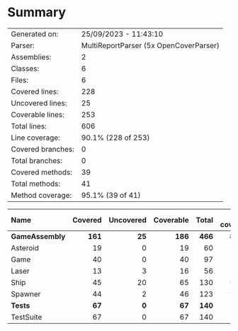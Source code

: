 ﻿# Summary
|||
|:---|:---|
| Generated on: | 25/09/2023 - 11:43:10 |
| Parser: | MultiReportParser (5x OpenCoverParser) |
| Assemblies: | 2 |
| Classes: | 6 |
| Files: | 6 |
| Covered lines: | 228 |
| Uncovered lines: | 25 |
| Coverable lines: | 253 |
| Total lines: | 606 |
| Line coverage: | 90.1% (228 of 253) |
| Covered branches: | 0 |
| Total branches: | 0 |
| Covered methods: | 39 |
| Total methods: | 41 |
| Method coverage: | 95.1% (39 of 41) |

|**Name**|**Covered**|**Uncovered**|**Coverable**|**Total**|**Line coverage**|**Covered**|**Total**|**Branch coverage**|**Covered**|**Total**|**Method coverage**|
|:---|---:|---:|---:|---:|---:|---:|---:|---:|---:|---:|---:|
|**GameAssembly**|**161**|**25**|**186**|**466**|**86.5%**|**0**|**0**|****|**29**|**31**|**93.5%**|
|Asteroid|19|0|19|60|100%|0|0||4|4|100%|
|Game|40|0|40|97|100%|0|0||7|7|100%|
|Laser|13|3|16|56|81.2%|0|0||2|2|100%|
|Ship|45|20|65|130|69.2%|0|0||8|10|80%|
|Spawner|44|2|46|123|95.6%|0|0||8|8|100%|
|**Tests**|**67**|**0**|**67**|**140**|**100%**|**0**|**0**|****|**10**|**10**|**100%**|
|TestSuite|67|0|67|140|100%|0|0||10|10|100%|
